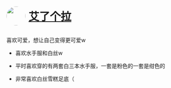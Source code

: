 # <p style="display: flex; align-items: center;"><img src="https://avatars.githubusercontent.com/u/45261195" width="50" style="border-radius: 50%; margin-right: 8px"> [艾了个拉](https://github.com/Aira-Sakuranomiya)</p>


喜欢可爱，想让自己变得更可爱w


* 喜欢水手服和白丝w

* 平时喜欢穿的有两套白三本水手服，一套是粉色的一套是绀色的

* 非常喜欢白丝雪糕足底（
